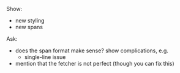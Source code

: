 Show:

* new styling
* new spans

Ask:

* does the span format make sense? show complications, e.g.
    * single-line issue
* mention that the fetcher is not perfect (though you can fix this)